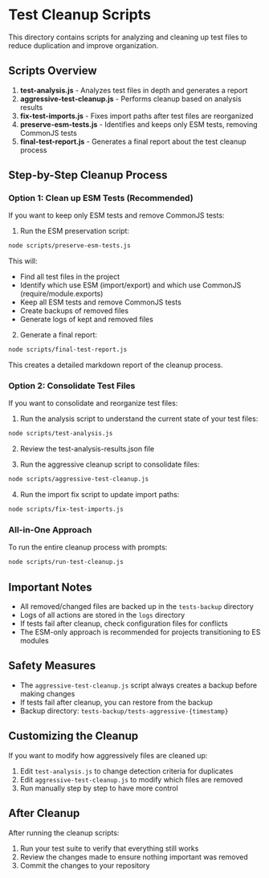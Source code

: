 # Test Cleanup Scripts

This directory contains scripts for analyzing and cleaning up test files to reduce duplication and improve organization.

## Scripts Overview

1. **test-analysis.js** - Analyzes test files in depth and generates a report
2. **aggressive-test-cleanup.js** - Performs cleanup based on analysis results
3. **fix-test-imports.js** - Fixes import paths after test files are reorganized
4. **preserve-esm-tests.js** - Identifies and keeps only ESM tests, removing CommonJS tests
5. **final-test-report.js** - Generates a final report about the test cleanup process

## Step-by-Step Cleanup Process

### Option 1: Clean up ESM Tests (Recommended)

If you want to keep only ESM tests and remove CommonJS tests:

1. Run the ESM preservation script:

```bash
node scripts/preserve-esm-tests.js
```

This will:
- Find all test files in the project
- Identify which use ESM (import/export) and which use CommonJS (require/module.exports)
- Keep all ESM tests and remove CommonJS tests
- Create backups of removed files
- Generate logs of kept and removed files

2. Generate a final report:

```bash
node scripts/final-test-report.js
```

This creates a detailed markdown report of the cleanup process.

### Option 2: Consolidate Test Files

If you want to consolidate and reorganize test files:

1. Run the analysis script to understand the current state of your test files:

```bash
node scripts/test-analysis.js
```

2. Review the test-analysis-results.json file

3. Run the aggressive cleanup script to consolidate files:

```bash
node scripts/aggressive-test-cleanup.js
```

4. Run the import fix script to update import paths:

```bash
node scripts/fix-test-imports.js
```

### All-in-One Approach

To run the entire cleanup process with prompts:

```bash
node scripts/run-test-cleanup.js
```

## Important Notes

- All removed/changed files are backed up in the `tests-backup` directory
- Logs of all actions are stored in the `logs` directory
- If tests fail after cleanup, check configuration files for conflicts
- The ESM-only approach is recommended for projects transitioning to ES modules

## Safety Measures

- The `aggressive-test-cleanup.js` script always creates a backup before making changes
- If tests fail after cleanup, you can restore from the backup
- Backup directory: `tests-backup/tests-aggressive-{timestamp}`

## Customizing the Cleanup

If you want to modify how aggressively files are cleaned up:

1. Edit `test-analysis.js` to change detection criteria for duplicates
2. Edit `aggressive-test-cleanup.js` to modify which files are removed
3. Run manually step by step to have more control

## After Cleanup

After running the cleanup scripts:

1. Run your test suite to verify that everything still works
2. Review the changes made to ensure nothing important was removed
3. Commit the changes to your repository 